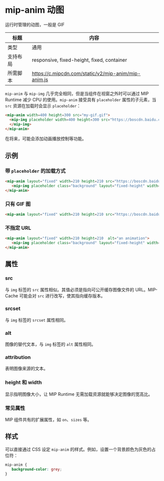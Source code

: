 # mip-anim 动图

运行时管理的动图，一般是 GIF

标题|内容
----|----
类型|通用
支持布局|responsive, fixed-height, fixed, container
所需脚本|https://c.mipcdn.com/static/v2/mip-anim/mip-anim.js

`mip-anim` 与 `mip-img` 几乎完全相同，但是当组件在视窗之外时可以通过 MIP Runtime 减少 CPU 的使用。`mip-anim` 接受具有 `placeholder` 属性的子元素，当 `src` 资源在加载时会显示 `placeholder`：

```html
<mip-anim width=400 height=300 src="my-gif.gif">
  <mip-img placeholder width=400 height=300 src="https://boscdn.baidu.com/v1/assets/mipengine/logo.jpeg">
  </mip-img>
</mip-anim>
```

在将来，可能会添加动画播放控制等功能。

## 示例

### 带 `placeholder` 的加载方式

```html
<mip-anim layout="fixed" width=210 height=210 src="https://boscdn.baidu.com/v1/assets/mipengine/sample.gif" alt="an animation">
   <mip-img placeholder class="background" layout="fixed-height" width=210 height=210 src="https://boscdn.baidu.com/v1/assets/mipengine/logo.jpeg"></mip-img>
</mip-anim>
```

### 只有 GIF 图

```html
<mip-anim layout="fixed" width=210 height=210 src="https://boscdn.baidu.com/v1/assets/mipengine/sample.gif" alt="an animation"></mip-anim>
```

### 不指定 URL

```html
<mip-anim layout="fixed" width=210 height=210  alt="an animation">
   <mip-img placeholder class="background" layout="fixed-height" width=210 height=210 src="https://boscdn.baidu.com/v1/assets/mipengine/logo.jpeg"></mip-img>
</mip-anim>
```

## 属性

### src

与 `img` 标签的 `src` 属性相似。其值必须是指向可公开缓存图像文件的 URL。MIP-Cache 可能会对 `src` 进行改写，使其指向缓存版本。

### srcset

与 `img` 标签的 `srcset` 属性相同。

### alt

图像的替代文本，与 `img` 标签的 `alt` 属性相同。

### attribution

表明图像来源的文本。

### height 和 width

显示指明图像大小，让 MIP Runtime 无需加载资源就能够决定图像的宽高比。

### 常见属性

MIP 组件共有的扩展属性，如 `on`、`sizes` 等。

## 样式

可以直接通过 CSS 设定 `mip-anim` 的样式。例如，设置一个背景颜色为灰色的占位符：

```css
mip-anim {
   background-color: grey;
}
```